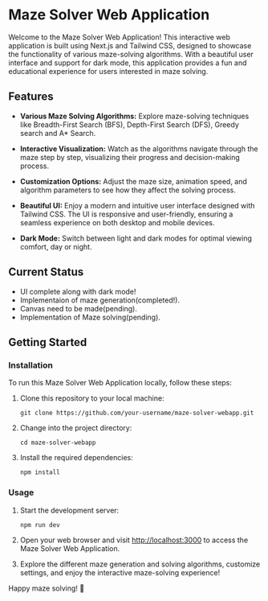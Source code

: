 # Maze Solver Web Application

Welcome to the Maze Solver Web Application! This interactive web application is built using Next.js and Tailwind CSS, designed to showcase the functionality of various maze-solving algorithms. With a beautiful user interface and support for dark mode, this application provides a fun and educational experience for users interested in maze solving.

## Features

- **Various Maze Solving Algorithms:** Explore maze-solving techniques like Breadth-First Search (BFS), Depth-First Search (DFS), Greedy search and A* Search.

- **Interactive Visualization:** Watch as the algorithms navigate through the maze step by step, visualizing their progress and decision-making process.

- **Customization Options:** Adjust the maze size, animation speed, and algorithm parameters to see how they affect the solving process.

- **Beautiful UI:** Enjoy a modern and intuitive user interface designed with Tailwind CSS. The UI is responsive and user-friendly, ensuring a seamless experience on both desktop and mobile devices.

- **Dark Mode:** Switch between light and dark modes for optimal viewing comfort, day or night.

## Current Status

- UI complete along with dark mode!
- Implementaion of maze generation(completed!).
- Canvas need to be made(pending).
- Implementation of Maze solving(pending).

## Getting Started

### Installation

To run this Maze Solver Web Application locally, follow these steps:

1. Clone this repository to your local machine:

   ```
   git clone https://github.com/your-username/maze-solver-webapp.git
   ```

2. Change into the project directory:

   ```
   cd maze-solver-webapp
   ```

3. Install the required dependencies:

   ```
   npm install
   ```

### Usage

1. Start the development server:

   ```
   npm run dev
   ```

2. Open your web browser and visit [http://localhost:3000](http://localhost:3000) to access the Maze Solver Web Application.

3. Explore the different maze generation and solving algorithms, customize settings, and enjoy the interactive maze-solving experience!



Happy maze solving! 🚀
